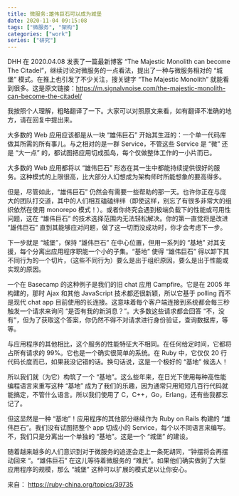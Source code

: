 ```yaml
---
title: 微服务:雄伟巨石可以成为城堡
date: 2020-11-04 09:15:08
tags: ["微服务", "架构"]
categories: ["work"]
series: ["研究"]
---
```


DHH 在 2020.04.08 发表了一篇最新博客 “The Majestic Monolith can become The Citadel”，继续讨论对微服务的一点看法，提出了一种与微服务相对的 “城堡” 模式。在推上也引发了不少关注，搜关键字 “The Majestic Monolith” 就能看到很多。这是原文链接：https://m.signalvnoise.com/the-majestic-monolith-can-become-the-citadel/

我按照个人理解，粗略翻译了一下。大家可以对照原文来看，如有翻译不准确的地方，请在回复中提出来。

大多数的 Web 应用应该都是从一块 “雄伟巨石” 开始其生涯的：一个单一代码库做其所需的所有事儿。与之相对的是一群 Service，不管这些 Service 是 “微” 还是 “大一点” 的，都试图把应用切成孤岛，每个仅做整体工作的一小片而已。

大多数的 Web 应用都将以 “雄伟巨石” 形态在其一生中都能持续提供很好的服务。这种模式的上限很高，比大部分人幻想成为架构师时所能想象的要高得多。

但是，尽管如此，“雄伟巨石” 仍然会有需要一些帮助的那一天。也许你正在与庞大的团队打交道，其中的人们相互磕磕绊绊（即使这样，别忘了有很多非常大的组织依然在使用 monorepo 模式！）。或者你终究会遇到极端负载下的性能或可用性问题，这在 “雄伟巨石” 的技术选择范围内无法轻松解决。你的第一直觉将是改进 “雄伟巨石” 直到其能够应对问题，做了这一切而没成功时，你才会考虑下一步。

下一步就是 “城堡”，保持 “雄伟巨石” 在中心位置，但用一系列的 “基地” 对其支援，每个分离出应用程序职能一个小的子集。“基地” 使得 “雄伟巨石” 得以卸下其不同行为的一个切片，（这些不同行为）要么是出于组织原因，要么是出于性能或实现的原因。

一个在 Basecamp 的这种例子是我们的旧 chat 应用 Campfire。它是在 2005 年构建的，那时 Ajax 和其他 JavaScript 技术都还很新颖，所以它基于 polling 而不是现代 chat app 目前使用的长连接。这意味着每个客户端连接到系统都会每三秒触发一个请求来询问 “是否有我的新消息？”。大多数这些请求都会回答 “不，没有”，但为了获取这个答案，你仍然不得不对请求进行身份验证，查询数据库，等等。

与应用程序的其他相比，这个服务的性能特征大不相同。在任何给定时间，它都将占所有请求的 99%。它也是一个确实很简单的系统。在 Ruby 中，它仅仅 20 行代码长度而已，如果我没记错的话。换句话说，这是一个极好的 “基地” 候选人！

所以我们就（为它）构筑了一个 “基地”。这么些年来，在日光下使用每种高性能编程语言来重写这种 “基地” 成为了我们的乐趣，因为通常只用短短几百行代码就能搞定，不管什么语言。所以我们使用了 C，C++，Go，Erlang，还有些我都忘记了。

但这显然是一种 “基地”！应用程序的其他部分继续作为 Ruby on Rails 构建的 “雄伟巨石”。我们没有试图把整个 app 切成小的 Service，每个以不同语言来编写。不，我们只是分离出一个单独的 “基地”。这是一个 “城堡” 的建设。

随着越来越多的人们意识到对于微服务的追逐会走上一条死胡同，“钟摆将会再摆动回来 “。“雄伟巨石” 在这儿等待着微服务的 “难民”。如果他们确实做到了大型应用程序的规模，那么 “城堡” 这种可以扩展的模式足以让你安心。


来自：
https://ruby-china.org/topics/39735